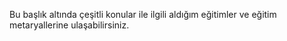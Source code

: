 Bu başlık altında çeşitli konular ile ilgili aldığım eğitimler ve eğitim metaryallerine ulaşabilirsiniz.
